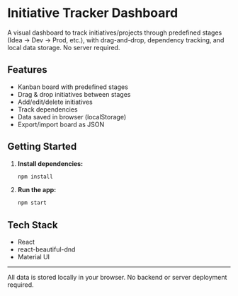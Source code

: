# Initiative Tracker Dashboard

A visual dashboard to track initiatives/projects through predefined stages (Idea → Dev → Prod, etc.), with drag-and-drop, dependency tracking, and local data storage. No server required.

## Features
- Kanban board with predefined stages
- Drag & drop initiatives between stages
- Add/edit/delete initiatives
- Track dependencies
- Data saved in browser (localStorage)
- Export/import board as JSON

## Getting Started

1. **Install dependencies:**
   ```bash
   npm install
   ```
2. **Run the app:**
   ```bash
   npm start
   ```

## Tech Stack
- React
- react-beautiful-dnd
- Material UI

---

All data is stored locally in your browser. No backend or server deployment required. 